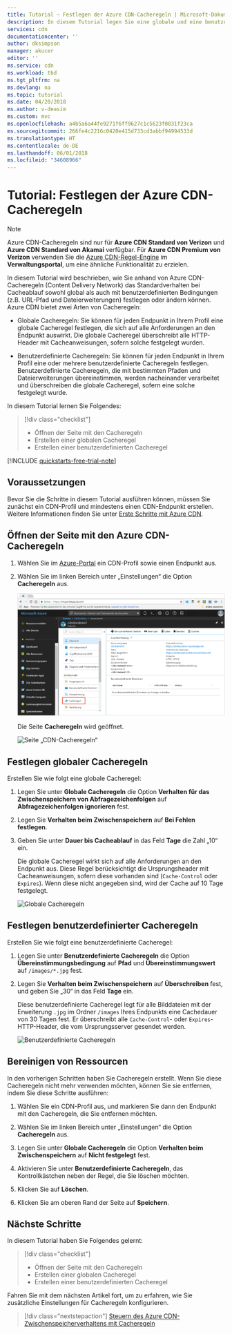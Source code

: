 ```yaml
---
title: Tutorial – Festlegen der Azure CDN-Cacheregeln | Microsoft-Dokumentation
description: In diesem Tutorial legen Sie eine globale und eine benutzerdefinierte Azure CDN-Cacheregel fest.
services: cdn
documentationcenter: ''
author: dksimpson
manager: akucer
editor: ''
ms.service: cdn
ms.workload: tbd
ms.tgt_pltfrm: na
ms.devlang: na
ms.topic: tutorial
ms.date: 04/20/2018
ms.author: v-deasim
ms.custom: mvc
ms.openlocfilehash: a4b5a6a44fe9271f6ff9627c1c5623f0031f23ca
ms.sourcegitcommit: 266fe4c2216c0420e415d733cd3abbf94994533d
ms.translationtype: HT
ms.contentlocale: de-DE
ms.lasthandoff: 06/01/2018
ms.locfileid: "34608966"
---
```

# <a name="tutorial-set-azure-cdn-caching-rules"></a>Tutorial: Festlegen der Azure CDN-Cacheregeln

> [!NOTE] 
> Azure CDN-Cacheregeln sind nur für **Azure CDN Standard von Verizon** und **Azure CDN Standard von Akamai** verfügbar. Für **Azure CDN Premium von Verizon** verwenden Sie die [Azure CDN-Regel-Engine](cdn-rules-engine.md) im **Verwaltungsportal**, um eine ähnliche Funktionalität zu erzielen.
 

In diesem Tutorial wird beschrieben, wie Sie anhand von Azure CDN-Cacheregeln (Content Delivery Network) das Standardverhalten bei Cacheablauf sowohl global als auch mit benutzerdefinierten Bedingungen (z.B. URL-Pfad und Dateierweiterungen) festlegen oder ändern können. Azure CDN bietet zwei Arten von Cacheregeln:
- Globale Cacheregeln: Sie können für jeden Endpunkt in Ihrem Profil eine globale Cacheregel festlegen, die sich auf alle Anforderungen an den Endpunkt auswirkt. Die globale Cacheregel überschreibt alle HTTP-Header mit Cacheanweisungen, sofern solche festgelegt wurden.

- Benutzerdefinierte Cacheregeln: Sie können für jeden Endpunkt in Ihrem Profil eine oder mehrere benutzerdefinierte Cacheregeln festlegen. Benutzerdefinierte Cacheregeln, die mit bestimmten Pfaden und Dateierweiterungen übereinstimmen, werden nacheinander verarbeitet und überschreiben die globale Cacheregel, sofern eine solche festgelegt wurde. 

In diesem Tutorial lernen Sie Folgendes:
> [!div class="checklist"]
> - Öffnen der Seite mit den Cacheregeln
> - Erstellen einer globalen Cacheregel
> - Erstellen einer benutzerdefinierten Cacheregel

[!INCLUDE [quickstarts-free-trial-note](../../includes/quickstarts-free-trial-note.md)]

## <a name="prerequisites"></a>Voraussetzungen

Bevor Sie die Schritte in diesem Tutorial ausführen können, müssen Sie zunächst ein CDN-Profil und mindestens einen CDN-Endpunkt erstellen. Weitere Informationen finden Sie unter [Erste Schritte mit Azure CDN](cdn-create-new-endpoint.md).

## <a name="open-the-azure-cdn-caching-rules-page"></a>Öffnen der Seite mit den Azure CDN-Cacheregeln

1. Wählen Sie im [Azure-Portal](https://portal.azure.com) ein CDN-Profil sowie einen Endpunkt aus.

2. Wählen Sie im linken Bereich unter „Einstellungen“ die Option **Cacheregeln** aus.

   ![Schaltfläche für CDN-Cacheregeln](./media/cdn-caching-rules/cdn-caching-rules-btn.png)

   Die Seite **Cacheregeln** wird geöffnet.

   ![Seite „CDN-Cacheregeln“](./media/cdn-caching-rules/cdn-caching-rules-page.png)


## <a name="set-global-caching-rules"></a>Festlegen globaler Cacheregeln

Erstellen Sie wie folgt eine globale Cacheregel:

1. Legen Sie unter **Globale Cacheregeln** die Option **Verhalten für das Zwischenspeichern von Abfragezeichenfolgen** auf **Abfragezeichenfolgen ignorieren** fest.

2. Legen Sie **Verhalten beim Zwischenspeichern** auf **Bei Fehlen festlegen**.
       
3. Geben Sie unter **Dauer bis Cacheablauf** in das Feld **Tage** die Zahl „10“ ein.

    Die globale Cacheregel wirkt sich auf alle Anforderungen an den Endpunkt aus. Diese Regel berücksichtigt die Ursprungsheader mit Cacheanweisungen, sofern diese vorhanden sind (`Cache-Control` oder `Expires`). Wenn diese nicht angegeben sind, wird der Cache auf 10 Tage festgelegt. 

    ![Globale Cacheregeln](./media/cdn-caching-rules/cdn-global-caching-rules.png)

## <a name="set-custom-caching-rules"></a>Festlegen benutzerdefinierter Cacheregeln

Erstellen Sie wie folgt eine benutzerdefinierte Cacheregel:

1. Legen Sie unter **Benutzerdefinierte Cacheregeln** die Option **Übereinstimmungsbedingung** auf **Pfad** und **Übereinstimmungswert** auf `/images/*.jpg` fest.
    
2. Legen Sie **Verhalten beim Zwischenspeichern** auf **Überschreiben** fest, und geben Sie „30“ in das Feld **Tage** ein.
       
    Diese benutzerdefinierte Cacheregel legt für alle Bilddateien mit der Erweiterung `.jpg` im Ordner `/images` Ihres Endpunkts eine Cachedauer von 30 Tagen fest. Er überschreibt alle `Cache-Control`- oder `Expires`-HTTP-Header, die vom Ursprungsserver gesendet werden.

    ![Benutzerdefinierte Cacheregeln](./media/cdn-caching-rules/cdn-custom-caching-rules.png)

    
## <a name="clean-up-resources"></a>Bereinigen von Ressourcen

In den vorherigen Schritten haben Sie Cacheregeln erstellt. Wenn Sie diese Cacheregeln nicht mehr verwenden möchten, können Sie sie entfernen, indem Sie diese Schritte ausführen:
 
1. Wählen Sie ein CDN-Profil aus, und markieren Sie dann den Endpunkt mit den Cacheregeln, die Sie entfernen möchten.

2. Wählen Sie im linken Bereich unter „Einstellungen“ die Option **Cacheregeln** aus.

3. Legen Sie unter **Globale Cacheregeln** die Option **Verhalten beim Zwischenspeichern** auf **Nicht festgelegt** fest.
 
4. Aktivieren Sie unter **Benutzerdefinierte Cacheregeln**, das Kontrollkästchen neben der Regel, die Sie löschen möchten.

5. Klicken Sie auf **Löschen**.

6. Klicken Sie am oberen Rand der Seite auf **Speichern**.


## <a name="next-steps"></a>Nächste Schritte

In diesem Tutorial haben Sie Folgendes gelernt:

> [!div class="checklist"]
> - Öffnen der Seite mit den Cacheregeln
> - Erstellen einer globalen Cacheregel
> - Erstellen einer benutzerdefinierten Cacheregel

Fahren Sie mit dem nächsten Artikel fort, um zu erfahren, wie Sie zusätzliche Einstellungen für Cacheregeln konfigurieren.

> [!div class="nextstepaction"]
> [Steuern des Azure CDN-Zwischenspeicherverhaltens mit Cacheregeln](cdn-caching-rules.md)




